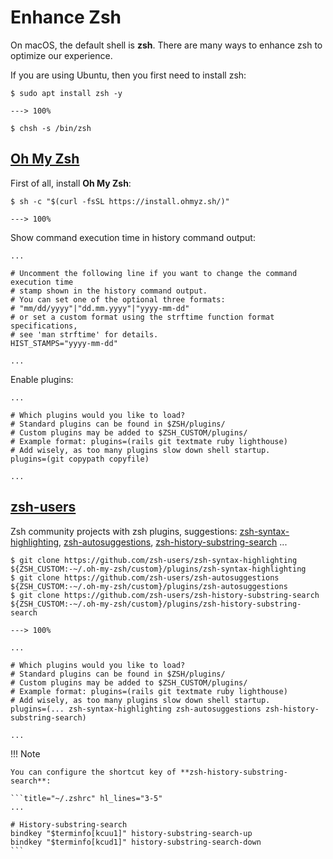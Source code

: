 # Enhance Zsh

On macOS, the default shell is **zsh**. There are many ways to enhance zsh to optimize our experience.

If you are using Ubuntu, then you first need to install zsh:

<!-- termynal -->

```shell
$ sudo apt install zsh -y

---> 100%

$ chsh -s /bin/zsh
```

## [Oh My Zsh](https://github.com/ohmyzsh/ohmyzsh)

First of all, install **Oh My Zsh**:

<!-- termynal -->

```shell
$ sh -c "$(curl -fsSL https://install.ohmyz.sh/)"

---> 100%
```

Show command execution time in history command output:

```title="~/.zshrc" hl_lines="9"
...

# Uncomment the following line if you want to change the command execution time
# stamp shown in the history command output.
# You can set one of the optional three formats:
# "mm/dd/yyyy"|"dd.mm.yyyy"|"yyyy-mm-dd"
# or set a custom format using the strftime function format specifications,
# see 'man strftime' for details.
HIST_STAMPS="yyyy-mm-dd"

...
```

Enable plugins:

```title="~/.zshrc" hl_lines="8"
...

# Which plugins would you like to load?
# Standard plugins can be found in $ZSH/plugins/
# Custom plugins may be added to $ZSH_CUSTOM/plugins/
# Example format: plugins=(rails git textmate ruby lighthouse)
# Add wisely, as too many plugins slow down shell startup.
plugins=(git copypath copyfile)

...
```


## [zsh-users](https://github.com/zsh-users)

Zsh community projects with zsh plugins, suggestions:
[zsh-syntax-highlighting](https://github.com/zsh-users/zsh-syntax-highlighting), 
[zsh-autosuggestions](https://github.com/zsh-users/zsh-autosuggestions), 
[zsh-history-substring-search](https://github.com/zsh-users/zsh-history-substring-search) ...

<!-- termynal -->

```shell
$ git clone https://github.com/zsh-users/zsh-syntax-highlighting ${ZSH_CUSTOM:-~/.oh-my-zsh/custom}/plugins/zsh-syntax-highlighting
$ git clone https://github.com/zsh-users/zsh-autosuggestions ${ZSH_CUSTOM:-~/.oh-my-zsh/custom}/plugins/zsh-autosuggestions
$ git clone https://github.com/zsh-users/zsh-history-substring-search ${ZSH_CUSTOM:-~/.oh-my-zsh/custom}/plugins/zsh-history-substring-search

---> 100%
```

```title="~/.zshrc" hl_lines="8"
...

# Which plugins would you like to load?
# Standard plugins can be found in $ZSH/plugins/
# Custom plugins may be added to $ZSH_CUSTOM/plugins/
# Example format: plugins=(rails git textmate ruby lighthouse)
# Add wisely, as too many plugins slow down shell startup.
plugins=(... zsh-syntax-highlighting zsh-autosuggestions zsh-history-substring-search)

...
```

!!! Note
    
    You can configure the shortcut key of **zsh-history-substring-search**:

    ```title="~/.zshrc" hl_lines="3-5"
    ... 

    # History-substring-search
    bindkey "$terminfo[kcuu1]" history-substring-search-up
    bindkey "$terminfo[kcud1]" history-substring-search-down
    ```
